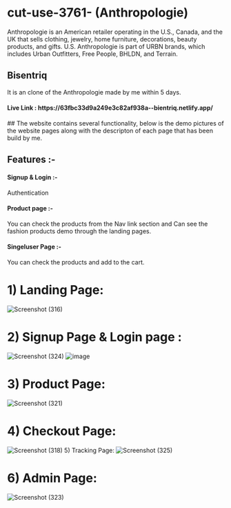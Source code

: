 # cut-use-3761- (Anthropologie)
Anthropologie is an American retailer operating in the U.S., Canada, and the UK that sells clothing, jewelry, home furniture, decorations, beauty products, and gifts. U.S. Anthropologie is part of URBN brands, which includes Urban Outfitters, Free People, BHLDN, and Terrain.
<h2>Bisentriq</h2> 
It is an clone of the Anthropologie made by me within 5 days.
<h4> Live Link :  https://63fbc33d9a249e3c82af938a--bientriq.netlify.app/</h4>
## The website contains several functionality, below is the demo pictures of the website pages along with the descripton of each page that has been build by me.

<h2>Features :-</h2>
<h4> Signup & Login :- </h4> Authentication
<h4> Product page :- </h4> You can check the products from the Nav link section and Can see the fashion products demo through the landing pages.
<h4>Singeluser Page :-</h4> You can check the products and add to the cart.



# 1) Landing Page:
![Screenshot (316)](https://user-images.githubusercontent.com/112754558/221496323-5b9a03d5-852b-435b-98fd-85c99b0922bc.png)


# 2) Signup Page & Login page :
![Screenshot (324)](https://user-images.githubusercontent.com/112754558/221497446-98c4c0f2-4b0f-418c-86d9-e53e48b06790.png)
![image](https://user-images.githubusercontent.com/112754558/221497218-0eaaf343-7969-40c7-af56-fe930e39fc46.png)
# 3) Product Page:

![Screenshot (321)](https://user-images.githubusercontent.com/112754558/221497529-f3229d88-22d9-49a5-a5fd-09d5fccd9157.png)

# 4) Checkout Page:
![Screenshot (318)](https://user-images.githubusercontent.com/112754558/221497615-ee726bd4-7891-46ae-9ea3-37af3e6f227a.png)
5) Tracking Page:
![Screenshot (325)](https://user-images.githubusercontent.com/112754558/221503535-6a8d1543-7674-461e-8c0f-594c0017ba59.png)


# 6) Admin Page:
![Screenshot (323)](https://user-images.githubusercontent.com/112754558/221497652-54a32ed4-2ec8-4c00-87af-bcc8d85a51ce.png)
